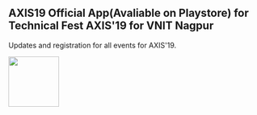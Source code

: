 ## AXIS19 Official App(Avaliable on Playstore) for Technical Fest AXIS'19 for VNIT Nagpur

Updates and registration for all events for AXIS'19.

<img src="[https://your-image-url.type](https://drive.google.com/uc?export=view&id=1sCvuErSaMW9IYcs2Tiz_fmvXOqvdjRYV)" width="100" height="100">
